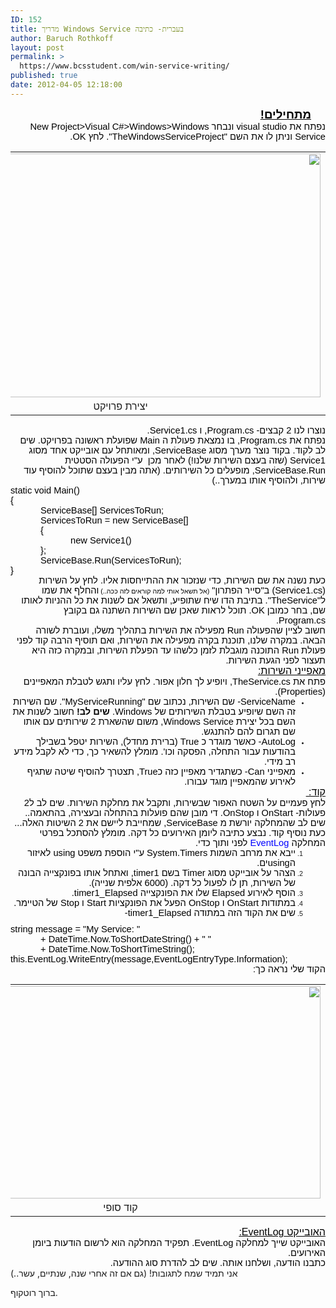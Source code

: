 ```yaml
---
ID: 152
title: מדריך Windows Service בעברית- כתיבה
author: Baruch Rothkoff
layout: post
permalink: >
  https://www.bcsstudent.com/win-service-writing/
published: true
date: 2012-04-05 12:18:00
---
```

<div dir="rtl" style="text-align: right;">
<div class="OutlineElement Rtl SCX155025806" style="font-family: Calibri, sans-serif; font-size: 11px; text-align: -webkit-auto; margin: 0; padding: 0;">
<div class="Paragraph Rtl SCX155025806" style="color: windowtext; direction: rtl; font-size: 8pt; height: auto; margin-right: 23px; text-align: right; vertical-align: baseline; width: auto; word-wrap: normal !important; padding: 0;"><span class="TextRun Underlined SCX155025806" style="font-size: 14pt; font-weight: bold; text-decoration: underline; word-wrap: normal !important; margin: 0; padding: 0;" xml:lang="HE-IL">מתחילים!</span><span class="EOP SCX155025806" style="font-size: 14pt; word-wrap: normal !important; margin: 0; padding: 0;"> </span></div>
</div>
<div class="OutlineElement Rtl SCX155025806" style="font-family: Calibri, sans-serif; font-size: 11px; text-align: -webkit-auto; margin: 0; padding: 0;">
<div class="Paragraph Rtl SCX155025806" style="color: windowtext; direction: rtl; font-size: 8pt; text-align: right; vertical-align: baseline; word-wrap: normal !important; padding: 0;"><span class="TextRun SCX155025806" style="font-size: 11pt; word-wrap: normal !important; margin: 0; padding: 0;" xml:lang="HE-IL">נפתח את visual studio ונבחר New Project&gt;Visual C#&gt;Windows&gt;Windows Service וניתן לו את השם "TheWindowsServiceProject". לחץ OK.</span><span class="EOP SCX155025806" style="font-size: 11pt; word-wrap: normal !important; margin: 0; padding: 0;"> </span></div>
</div>
<div class="OutlineElement Rtl SCX155025806" style="font-family: Calibri, sans-serif; font-size: 11px; text-align: -webkit-auto; margin: 0; padding: 0;">
<table align="center" cellpadding="0" cellspacing="0" class="tr-caption-container" style="margin-left: auto; margin-right: auto; text-align: center;">
<tbody>
<tr>
<td style="text-align: center;"><img alt="" class="WACImage SCX155025806" height="390" src="https://word-edit.officeapps.live.com/we/GetImage.ashx?Fi=SDEC96D5B09D87A2E9!362&amp;C=1__BL2-SKY-WAC-WSHI&amp;ak=t%3d0%26s%3d0%26v%3d!ADDjYhbvrchTdE8&amp;ObjectDataBlobId={c1c03d12-fae9-53de-9652-4899f0a0299d}{1}&amp;Word=1" width="640"/></td>
</tr>
<tr>
<td class="tr-caption" style="text-align: center;">יצירת פרויקט</td>
</tr>
</tbody>
</table>
</div>
<div class="OutlineElement Rtl SCX155025806" style="font-family: Calibri, sans-serif; font-size: 11px; text-align: -webkit-auto; margin: 0; padding: 0;">
<div class="Paragraph Rtl SCX155025806" style="color: windowtext; direction: rtl; font-size: 8pt; text-align: right; vertical-align: baseline; word-wrap: normal !important; padding: 0;"></div>
</div>
<div class="OutlineElement Rtl SCX155025806" style="font-family: Calibri, sans-serif; font-size: 11px; text-align: -webkit-auto; margin: 0; padding: 0;">
<div class="Paragraph Rtl SCX155025806" style="color: windowtext; direction: rtl; font-size: 8pt; text-align: right; vertical-align: baseline; word-wrap: normal !important; padding: 0;"><span class="TextRun SCX155025806" style="font-size: 11pt; word-wrap: normal !important; margin: 0; padding: 0;" xml:lang="HE-IL">נוצרו לנו 2 קבצים- Program.cs, ו Service1.cs.</span><span class="EOP SCX155025806" style="font-size: 11pt; word-wrap: normal !important; margin: 0; padding: 0;"> </span></div>
</div>
<div class="OutlineElement Rtl SCX155025806" style="font-family: Calibri, sans-serif; font-size: 11px; text-align: -webkit-auto; margin: 0; padding: 0;">
<div class="Paragraph Rtl SCX155025806" style="color: windowtext; direction: rtl; font-size: 8pt; text-align: right; vertical-align: baseline; word-wrap: normal !important; padding: 0;"><span class="TextRun SCX155025806" style="font-size: 11pt; word-wrap: normal !important; margin: 0; padding: 0;" xml:lang="HE-IL">נפתח את Program.cs, בו נמצאת פעולת ה Main שפועלת ראשונה בפרויקט. שים לב לקוד. בקוד נוצר מערך מסוג ServiceBase, ומאותחל עם אובייקט אחד מסוג Service1 (שזה בעצם השירות שלנו!) לאחר מכן  ע"י הפעולה הסטטית ServiceBase.Run, מופעלים כל השירותים. (אתה מבין בעצם שתוכל להוסיף עוד שירות, ולהוסיף אותו במערך..)</span><span class="EOP SCX155025806" style="font-size: 11pt; word-wrap: normal !important; margin: 0; padding: 0;"> </span></div>
</div>
<div class="OutlineElement Ltr SCX155025806" style="font-family: Calibri, sans-serif; font-size: 11px; text-align: -webkit-auto; margin: 0; padding: 0;">
<div class="Paragraph SCX155025806" dir="ltr" style="color: windowtext; font-size: 8pt; text-align: left; vertical-align: baseline; word-wrap: normal !important; padding: 0;"><span class="TextRun SCX155025806" style="font-size: 11pt; word-wrap: normal !important; margin: 0; padding: 0;" xml:lang="EN-US">static void Main()</span><span class="EOP SCX155025806" style="font-size: 11pt; word-wrap: normal !important; margin: 0; padding: 0;"> </span></div>
</div>
<div class="OutlineElement Ltr SCX155025806" dir="ltr" style="font-family: Calibri, sans-serif; font-size: 11px; text-align: -webkit-auto; margin: 0; padding: 0;">
<div class="Paragraph SCX155025806" style="color: windowtext; font-size: 8pt; text-align: left; vertical-align: baseline; word-wrap: normal !important; padding: 0;"><span class="TextRun SCX155025806" style="font-size: 11pt; word-wrap: normal !important; margin: 0; padding: 0;" xml:lang="HE-IL">{</span><span class="EOP SCX155025806" style="font-size: 11pt; word-wrap: normal !important; margin: 0; padding: 0;"> </span></div>
</div>
<div class="OutlineElement Ltr SCX155025806" dir="ltr" style="font-family: Calibri, sans-serif; font-size: 11px; text-align: -webkit-auto; text-indent: 48px; margin: 0; padding: 0;">
<div class="Paragraph SCX155025806" style="color: windowtext; font-size: 8pt; text-align: left; vertical-align: baseline; word-wrap: normal !important; padding: 0;"><span class="TextRun SCX155025806" style="font-size: 11pt; word-wrap: normal !important; margin: 0; padding: 0;" xml:lang="EN-US">ServiceBase[] ServicesToRun;</span><span class="EOP SCX155025806" style="font-size: 11pt; word-wrap: normal !important; margin: 0; padding: 0;"> </span></div>
</div>
<div class="OutlineElement Ltr SCX155025806" dir="ltr" style="font-family: Calibri, sans-serif; font-size: 11px; text-align: -webkit-auto; text-indent: 48px; margin: 0; padding: 0;">
<div class="Paragraph SCX155025806" style="color: windowtext; font-size: 8pt; text-align: left; vertical-align: baseline; word-wrap: normal !important; padding: 0;"><span class="TextRun SCX155025806" style="font-size: 11pt; word-wrap: normal !important; margin: 0; padding: 0;" xml:lang="EN-US">ServicesToRun = new ServiceBase[] </span><span class="EOP SCX155025806" style="font-size: 11pt; word-wrap: normal !important; margin: 0; padding: 0;"> </span></div>
</div>
<div class="OutlineElement Ltr SCX155025806" dir="ltr" style="font-family: Calibri, sans-serif; font-size: 11px; text-align: -webkit-auto; margin: 0 0 0 48px; padding: 0;">
<div class="Paragraph SCX155025806" style="color: windowtext; font-size: 8pt; text-align: left; vertical-align: baseline; word-wrap: normal !important; padding: 0;"><span class="TextRun SCX155025806" style="font-size: 11pt; word-wrap: normal !important; margin: 0; padding: 0;" xml:lang="HE-IL">{ </span><span class="EOP SCX155025806" style="font-size: 11pt; word-wrap: normal !important; margin: 0; padding: 0;"> </span></div>
</div>
<div class="OutlineElement Ltr SCX155025806" dir="ltr" style="font-family: Calibri, sans-serif; font-size: 11px; text-align: -webkit-auto; margin: 0 0 0 96px; padding: 0;">
<div class="Paragraph SCX155025806" style="color: windowtext; font-size: 8pt; text-align: left; vertical-align: baseline; word-wrap: normal !important; padding: 0;"><span class="TextRun SCX155025806" style="font-size: 11pt; word-wrap: normal !important; margin: 0; padding: 0;" xml:lang="EN-US">new Service1() </span><span class="EOP SCX155025806" style="font-size: 11pt; word-wrap: normal !important; margin: 0; padding: 0;"> </span></div>
</div>
<div class="OutlineElement Ltr SCX155025806" dir="ltr" style="font-family: Calibri, sans-serif; font-size: 11px; text-align: -webkit-auto; margin: 0 0 0 48px; padding: 0;">
<div class="Paragraph SCX155025806" style="color: windowtext; font-size: 8pt; text-align: left; vertical-align: baseline; word-wrap: normal !important; padding: 0;"><span class="TextRun SCX155025806" style="font-size: 11pt; word-wrap: normal !important; margin: 0; padding: 0;" xml:lang="HE-IL">};</span><span class="EOP SCX155025806" style="font-size: 11pt; word-wrap: normal !important; margin: 0; padding: 0;"> </span></div>
</div>
<div class="OutlineElement Ltr SCX155025806" dir="ltr" style="font-family: Calibri, sans-serif; font-size: 11px; text-align: -webkit-auto; margin: 0 0 0 48px; padding: 0;">
<div class="Paragraph SCX155025806" style="color: windowtext; font-size: 8pt; text-align: left; vertical-align: baseline; word-wrap: normal !important; padding: 0;"><span class="TextRun SCX155025806" style="font-size: 11pt; word-wrap: normal !important; margin: 0; padding: 0;" xml:lang="EN-US">ServiceBase.Run(ServicesToRun);</span><span class="EOP SCX155025806" style="font-size: 11pt; word-wrap: normal !important; margin: 0; padding: 0;"> </span></div>
</div>
<div class="OutlineElement Ltr SCX155025806" dir="ltr" style="font-family: Calibri, sans-serif; font-size: 11px; text-align: -webkit-auto; margin: 0; padding: 0;">
<div class="Paragraph SCX155025806" style="color: windowtext; font-size: 8pt; text-align: left; vertical-align: baseline; word-wrap: normal !important; padding: 0;"><span class="TextRun SCX155025806" style="font-size: 11pt; word-wrap: normal !important; margin: 0; padding: 0;" xml:lang="HE-IL">}</span><span class="EOP SCX155025806" style="font-size: 11pt; word-wrap: normal !important; margin: 0; padding: 0;"> </span></div>
</div>
<div class="OutlineElement Rtl SCX155025806" style="font-family: Calibri, sans-serif; font-size: 11px; text-align: -webkit-auto; margin: 0; padding: 0;">
<div class="Paragraph Rtl SCX155025806" style="color: windowtext; direction: rtl; font-size: 8pt; text-align: right; vertical-align: baseline; word-wrap: normal !important; padding: 0;"><span class="TextRun SCX155025806" style="font-size: 11pt; word-wrap: normal !important; margin: 0; padding: 0;" xml:lang="HE-IL">כעת נשנה את שם השירות, כדי שנזכור את ההתייחסות אליו. לחץ על השירות (Service1.cs) ב"סייר הפתרון" </span><span class="TextRun SCX155025806" style="font-size: 8pt; word-wrap: normal !important; margin: 0; padding: 0;" xml:lang="HE-IL">(אל תשאל אותי למה קוראים לזה ככה..) </span><span class="TextRun SCX155025806" style="font-size: 11pt; word-wrap: normal !important; margin: 0; padding: 0;" xml:lang="HE-IL">והחלף את שמו ל"TheService". בתיבת הדו שיח שתופיע, ותשאל אם לשנות את כל ההניות לאותו שם, בחר כמובן OK. תוכל לראות שאכן שם השירות השתנה גם בקובץ Program.cs.</span><span class="EOP SCX155025806" style="font-size: 11pt; word-wrap: normal !important; margin: 0; padding: 0;"> </span></div>
</div>
<div class="OutlineElement Rtl SCX155025806" style="font-family: Calibri, sans-serif; font-size: 11px; text-align: -webkit-auto; margin: 0; padding: 0;">
<div class="Paragraph Rtl SCX155025806" style="color: windowtext; direction: rtl; font-size: 8pt; text-align: right; vertical-align: baseline; word-wrap: normal !important; padding: 0;"><span class="TextRun SCX155025806" style="font-size: 11pt; word-wrap: normal !important; margin: 0; padding: 0;" xml:lang="HE-IL">חשוב לציין שהפעולה Run מפעילה את השירות בתהליך משלו, ועוברת לשורה הבאה. במקרה שלנו, תוכנת בקרה מפעילה את השירות, ואם תוסיף הרבה קוד לפני פעולת Run התוכנה מוגבלת לזמן כלשהו עד הפעלת השירות, ובמקרה כזה היא תעצור לפני הגעת השירות.</span><span class="EOP SCX155025806" style="font-size: 11pt; word-wrap: normal !important; margin: 0; padding: 0;"> </span></div>
</div>
<div class="OutlineElement Rtl SCX155025806" style="font-family: Calibri, sans-serif; font-size: 11px; text-align: -webkit-auto; margin: 0; padding: 0;">
<div class="Paragraph Rtl SCX155025806" style="color: windowtext; direction: rtl; font-size: 8pt; text-align: right; vertical-align: baseline; word-wrap: normal !important; padding: 0;"></div>
</div>
<div class="OutlineElement Rtl SCX155025806" style="font-family: Calibri, sans-serif; font-size: 11px; text-align: -webkit-auto; margin: 0; padding: 0;">
<div class="Paragraph Rtl SCX155025806" style="color: windowtext; direction: rtl; font-size: 8pt; text-align: right; vertical-align: baseline; word-wrap: normal !important; padding: 0;"><span class="TextRun Underlined SCX155025806" style="font-size: 12pt; text-decoration: underline; word-wrap: normal !important; margin: 0; padding: 0;" xml:lang="HE-IL">מאפייני השירות:</span><span class="EOP SCX155025806" style="font-size: 12pt; word-wrap: normal !important; margin: 0; padding: 0;"> </span></div>
</div>
<div class="OutlineElement Rtl SCX155025806" style="font-family: Calibri, sans-serif; font-size: 11px; text-align: -webkit-auto; margin: 0; padding: 0;">
<div class="Paragraph Rtl SCX155025806" style="color: windowtext; direction: rtl; font-size: 8pt; text-align: right; vertical-align: baseline; word-wrap: normal !important; padding: 0;"><span class="TextRun SCX155025806" style="font-size: 11pt; word-wrap: normal !important; margin: 0; padding: 0;" xml:lang="HE-IL">פתח את TheService.cs, ויופיע לך חלון אפור. לחץ עליו ותגש לטבלת המאפיינים (Properties).</span><span class="EOP SCX155025806" style="font-size: 11pt; word-wrap: normal !important; margin: 0; padding: 0;"> </span></div>
</div>
<ul class="BulletListStyle1 SCX155025806" style="font-family: Calibri, sans-serif; font-size: 11px; text-align: -webkit-auto; margin: 0; padding: 0;">
<li class="OutlineElement Rtl SCX155025806" style="font-size: 8pt; vertical-align: baseline; margin: 0 48px 0 0; padding: 0;">
<div class="Paragraph Rtl SCX155025806" style="color: windowtext; direction: rtl; font-size: 8pt; text-align: right; vertical-align: baseline; word-wrap: normal !important; padding: 0;"><span class="TextRun SCX155025806" style="font-size: 11pt; word-wrap: normal !important; margin: 0; padding: 0;" xml:lang="EN-US">ServiceName- שם השירות, נכתוב שם "MyServiceRunning". שם השירות זה השם שיופיע בטבלת השירותים של Windows. </span><span class="TextRun SCX155025806" style="font-size: 11pt; font-weight: bold; word-wrap: normal !important; margin: 0; padding: 0;" xml:lang="HE-IL">שים לב!</span><span class="TextRun SCX155025806" style="font-size: 11pt; word-wrap: normal !important; margin: 0; padding: 0;" xml:lang="HE-IL"> חשוב לשנות את השם בכל יצירת Windows Service, משום שהשארת 2 שירותים עם אותו שם תגרום להם להתנגש.</span><span class="EOP SCX155025806" style="font-size: 11pt; word-wrap: normal !important; margin: 0; padding: 0;"> </span></div></li>
<li class="OutlineElement Rtl SCX155025806" style="font-size: 8pt; vertical-align: baseline; margin: 0 48px 0 0; padding: 0;">
<div class="Paragraph Rtl SCX155025806" style="color: windowtext; direction: rtl; font-size: 8pt; text-align: right; vertical-align: baseline; word-wrap: normal !important; padding: 0;"><span class="TextRun SCX155025806" style="font-size: 11pt; word-wrap: normal !important; margin: 0; padding: 0;" xml:lang="EN-US">AutoLog- כאשר מוגדר כ True (ברירת מחדל), השירות יטפל בשבילך בהודעות עבור התחלה, הפסקה וכו'. מומלץ להשאיר כך, כדי לא לקבל מידע רב מידי.</span><span class="EOP SCX155025806" style="font-size: 11pt; word-wrap: normal !important; margin: 0; padding: 0;"> </span></div></li>
<li class="OutlineElement Rtl SCX155025806" style="font-size: 8pt; vertical-align: baseline; margin: 0 48px 0 0; padding: 0;">
<div class="Paragraph Rtl SCX155025806" style="color: windowtext; direction: rtl; font-size: 8pt; text-align: right; vertical-align: baseline; word-wrap: normal !important; padding: 0;"><span class="TextRun SCX155025806" style="font-size: 11pt; word-wrap: normal !important; margin: 0; padding: 0;" xml:lang="HE-IL">מאפייני Can- כשתגדיר מאפיין כזה כTrue, תצטרך להוסיף שיטה שתגיף לאירוע שהמאפיין מוגד עבורו.</span><span class="EOP SCX155025806" style="font-size: 11pt; word-wrap: normal !important; margin: 0; padding: 0;"> </span></div></li>
</ul>
<div class="OutlineElement Rtl SCX155025806" style="font-family: Calibri, sans-serif; font-size: 11px; text-align: -webkit-auto; margin: 0; padding: 0;">
<div class="Paragraph Rtl SCX155025806" style="color: windowtext; direction: rtl; font-size: 8pt; text-align: right; vertical-align: baseline; word-wrap: normal !important; padding: 0;"></div>
</div>
<div class="OutlineElement Rtl SCX155025806" style="font-family: Calibri, sans-serif; font-size: 11px; text-align: -webkit-auto; margin: 0; padding: 0;">
<div class="Paragraph Rtl SCX155025806" style="color: windowtext; direction: rtl; font-size: 8pt; text-align: right; vertical-align: baseline; word-wrap: normal !important; padding: 0;"><span class="TextRun Underlined SCX155025806" style="font-size: 12pt; text-decoration: underline; word-wrap: normal !important; margin: 0; padding: 0;" xml:lang="HE-IL">קוד:</span><span class="TextRun Underlined SCX155025806" style="font-size: 12pt; text-decoration: underline; word-wrap: normal !important; margin: 0; padding: 0;" xml:lang="HE-IL"> </span><span class="EOP SCX155025806" style="font-size: 12pt; word-wrap: normal !important; margin: 0; padding: 0;"> </span></div>
</div>
<div class="OutlineElement Rtl SCX155025806" style="font-family: Calibri, sans-serif; font-size: 11px; text-align: -webkit-auto; margin: 0; padding: 0;">
<div class="Paragraph Rtl SCX155025806" style="color: windowtext; direction: rtl; font-size: 8pt; text-align: right; vertical-align: baseline; word-wrap: normal !important; padding: 0;"><span class="TextRun SCX155025806" style="font-size: 11pt; word-wrap: normal !important; margin: 0; padding: 0;" xml:lang="HE-IL">לחץ פעמיים על השטח האפור שבשירות, ותקבל את מחלקת השירות. שים לב ל2 פעולות- OnStart ו OnStop. די מובן שהם פועלות בהתחלה ובעצירה, בהתאמה.. שים לב שהמחלקה יורשת מ ServiceBase, שמחייבת ליישם את 2 השיטות האלה...</span><span class="EOP SCX155025806" style="font-size: 11pt; word-wrap: normal !important; margin: 0; padding: 0;"> </span></div>
</div>
<div class="OutlineElement Rtl SCX155025806" style="font-family: Calibri, sans-serif; font-size: 11px; text-align: -webkit-auto; margin: 0; padding: 0;">
<div class="Paragraph Rtl SCX155025806" style="color: windowtext; direction: rtl; font-size: 8pt; text-align: right; vertical-align: baseline; word-wrap: normal !important; padding: 0;"><span class="TextRun SCX155025806" style="font-size: 11pt; word-wrap: normal !important; margin: 0; padding: 0;" xml:lang="HE-IL">כעת נוסיף קוד. נבצע כתיבה ליומן האירועים כל דקה. מומלץ להסתכל בפרטי המחלקה </span><a class="Hyperlink SCX155025806" href="http://msdn.microsoft.com/en-us/library/system.diagnostics.eventlog.aspx" style="text-decoration: none; word-wrap: normal !important; margin: 0; padding: 0;"><span class="TextRun SCX155025806" style="color: blue; font-size: 11pt; word-wrap: normal !important; margin: 0; padding: 0;" xml:lang="EN-US">EventLog</span></a><span class="TextRun SCX155025806" style="font-size: 11pt; word-wrap: normal !important; margin: 0; padding: 0;" xml:lang="HE-IL"> לפני ותוך כדי.</span><span class="EOP SCX155025806" style="font-size: 11pt; word-wrap: normal !important; margin: 0; padding: 0;"> </span></div>
</div>
<ol class="NumberListStyle5 SCX155025806" start="1" style="font-family: Calibri, sans-serif; font-size: 11px; text-align: -webkit-auto; margin: 0; padding: 0;">
<li class="OutlineElement Rtl SCX155025806" style="font-size: 8pt; vertical-align: baseline; margin: 0 48px 0 0; padding: 0;">
<div class="Paragraph Rtl SCX155025806" style="color: windowtext; direction: rtl; font-size: 8pt; text-align: right; vertical-align: baseline; word-wrap: normal !important; padding: 0;"><span class="TextRun SCX155025806" style="font-size: 11pt; word-wrap: normal !important; margin: 0; padding: 0;" xml:lang="HE-IL">ייבא את מרחב השמות System.Timers ע"י הוספת משפט using לאיזור הusingים.</span><span class="EOP SCX155025806" style="font-size: 11pt; word-wrap: normal !important; margin: 0; padding: 0;"> </span></div></li>
<li class="OutlineElement Rtl SCX155025806" style="font-size: 8pt; vertical-align: baseline; margin: 0 48px 0 0; padding: 0;">
<div class="Paragraph Rtl SCX155025806" style="color: windowtext; direction: rtl; font-size: 8pt; text-align: right; vertical-align: baseline; word-wrap: normal !important; padding: 0;"><span class="TextRun SCX155025806" style="font-size: 11pt; word-wrap: normal !important; margin: 0; padding: 0;" xml:lang="HE-IL">הצהר על אובייקט מסוג Timer בשם timer1, ואתחל אותו בפונקצייה הבונה של השירות, תן לו לפעול כל דקה. (6000 אלפית שנייה).</span><span class="EOP SCX155025806" style="font-size: 11pt; word-wrap: normal !important; margin: 0; padding: 0;"> </span></div></li>
<li class="OutlineElement Rtl SCX155025806" style="font-size: 8pt; vertical-align: baseline; margin: 0 48px 0 0; padding: 0;">
<div class="Paragraph Rtl SCX155025806" style="color: windowtext; direction: rtl; font-size: 8pt; text-align: right; vertical-align: baseline; word-wrap: normal !important; padding: 0;"><span class="TextRun SCX155025806" style="font-size: 11pt; word-wrap: normal !important; margin: 0; padding: 0;" xml:lang="HE-IL">הוסף לאירוע Elapsed שלו את הפונקצייה timer1_Elapsed.</span><span class="EOP SCX155025806" style="font-size: 11pt; word-wrap: normal !important; margin: 0; padding: 0;"> </span></div></li>
<li class="OutlineElement Rtl SCX155025806" style="font-size: 8pt; vertical-align: baseline; margin: 0 48px 0 0; padding: 0;">
<div class="Paragraph Rtl SCX155025806" style="color: windowtext; direction: rtl; font-size: 8pt; text-align: right; vertical-align: baseline; word-wrap: normal !important; padding: 0;"><span class="TextRun SCX155025806" style="font-size: 11pt; word-wrap: normal !important; margin: 0; padding: 0;" xml:lang="HE-IL">במתודות OnStart ו OnStop הפעל את הפונקציות Start ו Stop של הטיימר.</span><span class="EOP SCX155025806" style="font-size: 11pt; word-wrap: normal !important; margin: 0; padding: 0;"> </span></div></li>
<li class="OutlineElement Rtl SCX155025806" style="font-size: 8pt; vertical-align: baseline; margin: 0 48px 0 0; padding: 0;">
<div class="Paragraph Rtl SCX155025806" style="color: windowtext; direction: rtl; font-size: 8pt; text-align: right; vertical-align: baseline; word-wrap: normal !important; padding: 0;"><span class="TextRun SCX155025806" style="font-size: 11pt; word-wrap: normal !important; margin: 0; padding: 0;" xml:lang="HE-IL">שים את הקוד הזה במתודה timer1_Elapsed-</span><span class="EOP SCX155025806" style="font-size: 11pt; word-wrap: normal !important; margin: 0; padding: 0;"> </span></div>
<p dir="ltr"></p>
</li>
</ol>
<div class="OutlineElement Ltr SCX155025806" dir="ltr" style="font-family: Calibri, sans-serif; font-size: 11px; text-align: -webkit-auto; margin: 0; padding: 0;">
<div class="Paragraph SCX155025806" style="color: windowtext; font-size: 8pt; text-align: left; vertical-align: baseline; word-wrap: normal !important; padding: 0;"><span class="TextRun SCX155025806" style="font-size: 11pt; word-wrap: normal !important; margin: 0; padding: 0;" xml:lang="EN-US">string message = "My Service: "</span><span class="EOP SCX155025806" style="font-size: 11pt; word-wrap: normal !important; margin: 0; padding: 0;"> </span></div>
</div>
<div class="OutlineElement Ltr SCX155025806" dir="ltr" style="font-family: Calibri, sans-serif; font-size: 11px; text-align: -webkit-auto; text-indent: 48px; margin: 0; padding: 0;">
<div class="Paragraph SCX155025806" style="color: windowtext; font-size: 8pt; text-align: left; vertical-align: baseline; word-wrap: normal !important; padding: 0;"><span class="TextRun SCX155025806" style="font-size: 11pt; word-wrap: normal !important; margin: 0; padding: 0;" xml:lang="EN-US">+ DateTime.Now.ToShortDateString() + " "</span><span class="EOP SCX155025806" style="font-size: 11pt; word-wrap: normal !important; margin: 0; padding: 0;"> </span></div>
</div>
<div class="OutlineElement Ltr SCX155025806" dir="ltr" style="font-family: Calibri, sans-serif; font-size: 11px; text-align: -webkit-auto; text-indent: 48px; margin: 0; padding: 0;">
<div class="Paragraph SCX155025806" style="color: windowtext; font-size: 8pt; text-align: left; vertical-align: baseline; word-wrap: normal !important; padding: 0;"><span class="TextRun SCX155025806" style="font-size: 11pt; word-wrap: normal !important; margin: 0; padding: 0;" xml:lang="EN-US">+ DateTime.Now.ToShortTimeString();</span><span class="EOP SCX155025806" style="font-size: 11pt; word-wrap: normal !important; margin: 0; padding: 0;"> </span></div>
</div>
<div class="OutlineElement Ltr SCX155025806" dir="ltr" style="font-family: Calibri, sans-serif; font-size: 11px; text-align: -webkit-auto; margin: 0; padding: 0;">
<div class="Paragraph SCX155025806" style="color: windowtext; font-size: 8pt; text-align: left; vertical-align: baseline; word-wrap: normal !important; padding: 0;"><span class="TextRun SCX155025806" style="font-size: 11pt; word-wrap: normal !important; margin: 0; padding: 0;" xml:lang="EN-US">this.EventLog.WriteEntry(message,EventLogEntryType.Information);</span><span class="EOP SCX155025806" style="font-size: 11pt; word-wrap: normal !important; margin: 0; padding: 0;"> </span></div>
</div>
<div class="OutlineElement Ltr SCX155025806" dir="ltr" style="font-family: Calibri, sans-serif; font-size: 11px; text-align: -webkit-auto; margin: 0; padding: 0;">
<div class="Paragraph SCX155025806" style="color: windowtext; font-size: 8pt; text-align: left; vertical-align: baseline; word-wrap: normal !important; padding: 0;"></div>
</div>
<div class="OutlineElement Rtl SCX155025806" style="font-family: Calibri, sans-serif; font-size: 11px; text-align: -webkit-auto; margin: 0; padding: 0;">
<div class="Paragraph Rtl SCX155025806" style="color: windowtext; direction: rtl; font-size: 8pt; text-align: right; vertical-align: baseline; word-wrap: normal !important; padding: 0;"><span class="TextRun SCX155025806" style="font-size: 11pt; word-wrap: normal !important; margin: 0; padding: 0;" xml:lang="HE-IL">הקוד שלי נראה כך:</span><span class="EOP SCX155025806" style="font-size: 11pt; word-wrap: normal !important; margin: 0; padding: 0;"> </span></div>
</div>
<div class="OutlineElement Rtl SCX155025806" style="font-family: Calibri, sans-serif; font-size: 11px; text-align: -webkit-auto; margin: 0; padding: 0;">
<div class="Paragraph Rtl SCX155025806" style="color: windowtext; direction: rtl; font-size: 8pt; text-align: right; vertical-align: baseline; word-wrap: normal !important; padding: 0;"></div>
</div>
<div class="OutlineElement Rtl SCX155025806" style="font-family: Calibri, sans-serif; font-size: 11px; text-align: -webkit-auto; margin: 0; padding: 0;">
<table align="center" cellpadding="0" cellspacing="0" class="tr-caption-container" style="margin-left: auto; margin-right: auto; text-align: center;">
<tbody>
<tr>
<td style="text-align: center;"><img alt="" class="WACImage SCX155025806" height="340" src="https://word-edit.officeapps.live.com/we/GetImage.ashx?Fi=SDEC96D5B09D87A2E9!362&amp;C=1__BL2-SKY-WAC-WSHI&amp;ak=t%3d0%26s%3d0%26v%3d!ADDjYhbvrchTdE8&amp;ObjectDataBlobId={90690639-be65-57dd-ba8e-8520886c9898}{1}&amp;Word=1" title="" width="640"/></td>
</tr>
<tr>
<td class="tr-caption" style="text-align: center;">קוד סופי</td>
</tr>
</tbody>
</table>
</div>
<div class="OutlineElement Rtl SCX155025806" style="font-family: Calibri, sans-serif; font-size: 11px; text-align: -webkit-auto; margin: 0; padding: 0;">
<div class="Paragraph Rtl SCX155025806" style="color: windowtext; direction: rtl; font-size: 8pt; text-align: right; vertical-align: baseline; word-wrap: normal !important; padding: 0;"></div>
</div>
<div class="OutlineElement Rtl SCX155025806" style="font-family: Calibri, sans-serif; font-size: 11px; text-align: -webkit-auto; margin: 0; padding: 0;">
<div class="Paragraph Rtl SCX155025806" style="color: windowtext; direction: rtl; font-size: 8pt; text-align: right; vertical-align: baseline; word-wrap: normal !important; padding: 0;"><span class="TextRun Underlined SCX155025806" style="font-size: 12pt; text-decoration: underline; word-wrap: normal !important; margin: 0; padding: 0;" xml:lang="HE-IL">האובייקט EventLog:</span><span class="EOP SCX155025806" style="font-size: 12pt; word-wrap: normal !important; margin: 0; padding: 0;"> </span></div>
</div>
<div class="OutlineElement Rtl SCX155025806" style="font-family: Calibri, sans-serif; font-size: 11px; text-align: -webkit-auto; margin: 0; padding: 0;">
<div class="Paragraph Rtl SCX155025806" style="color: windowtext; direction: rtl; font-size: 8pt; text-align: right; vertical-align: baseline; word-wrap: normal !important; padding: 0;"><span class="TextRun SCX155025806" style="font-size: 11pt; word-wrap: normal !important; margin: 0; padding: 0;" xml:lang="HE-IL">האובייקט שייך למחלקה EventLog. </span><span class="TextRun SCX155025806" style="font-size: 11pt; word-wrap: normal !important; margin: 0; padding: 0;" xml:lang="HE-IL">תפקיד המחלקה הוא לרשום הודעות ביומן האירועים.</span><span class="EOP SCX155025806" style="font-size: 11pt; word-wrap: normal !important; margin: 0; padding: 0;"> </span></div>
</div>
<div class="OutlineElement Rtl SCX155025806" style="font-family: Calibri, sans-serif; font-size: 11px; text-align: -webkit-auto; margin: 0; padding: 0;">
<div class="Paragraph Rtl SCX155025806" style="color: windowtext; direction: rtl; font-size: 8pt; text-align: right; vertical-align: baseline; word-wrap: normal !important; padding: 0;"><span class="TextRun SCX155025806" style="font-size: 11pt; word-wrap: normal !important; margin: 0; padding: 0;" xml:lang="HE-IL">כתבנו הודעה, ושלחנו אותה. שים לב להדרת סוג ההודעה.</span><span class="EOP SCX155025806" style="font-size: 11pt; word-wrap: normal !important; margin: 0; padding: 0;"> </span></div>
</div>
</div>

<div class="blogger-post-footer">אני תמיד שמח לתגובות!
(גם אם זה אחרי שנה, שנתיים, עשר..)

ברוך רוטקוף.

</div>